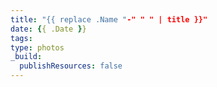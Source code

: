 ```yaml
---
title: "{{ replace .Name "-" " " | title }}"
date: {{ .Date }}
tags:
type: photos
_build:
  publishResources: false
---
```

